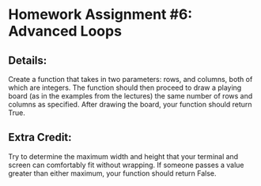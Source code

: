 # Homework Assignment #6: Advanced Loops


## Details:
 
Create a function that takes in two parameters: rows, and columns, both of which are
integers. The function should then proceed to draw a playing board (as in the examples
from the lectures) the same number of rows and columns as specified. After drawing the
board, your function should return True.


## Extra Credit:

Try to determine the maximum width and height that your terminal and screen can comfortably
fit without wrapping. If someone passes a value greater than either maximum, your function 
should return False. 